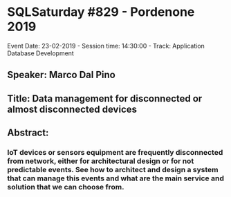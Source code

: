 # SQLSaturday #829 - Pordenone 2019
Event Date: 23-02-2019 - Session time: 14:30:00 - Track: Application  Database Development
## Speaker: Marco Dal Pino
## Title: Data management for disconnected or almost disconnected devices
## Abstract:
### IoT devices or sensors equipment are frequently disconnected from network, either for architectural design or for not predictable events. See how to architect and design a system that can manage this events and what are the main service and solution that we can choose from.
